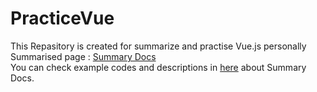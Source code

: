 # PracticeVue

This Repasitory is created for summarize and practise Vue.js personally <br />
Summarised page : <a href="https://docs.google.com/document/d/1LH9aIY65pXWYbk2Q-oYkcw0aurU1EkZqBlGj_UIUjdQ/edit?usp=sharing">Summary Docs</a> <br/>
You can check example codes and descriptions in <a href="https://github.com/smileJanet/PracticeVue/tree/main/VuePracticeWithVite/src">here<a> about Summary Docs.
